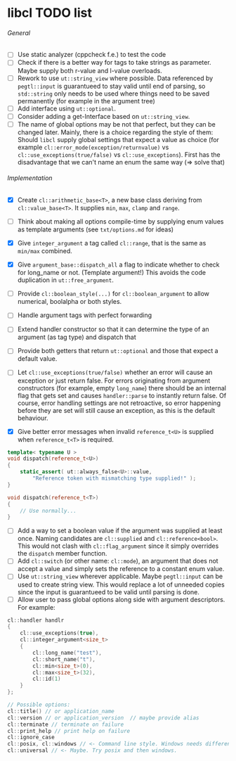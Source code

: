 # libcl TODO list

###### General
- [ ] Use static analyzer (cppcheck f.e.) to test the code
- [ ] Check if there is a better way for tags to take strings as parameter. Maybe supply both r-value and l-value overloads.
- [ ] Rework to use `ut::string_view` where possible. Data referenced by `pegtl::input` is guarantueed to stay valid until end of parsing, so `std::string` only needs to be used where things need to be saved permanently (for example in the argument tree) 
- [ ] Add interface using `ut::optional`.
- [ ] Consider adding a get-Interface based on `ut::string_view`.
- [ ] The name of global options may be not that perfect, but they can be changed later. Mainly, there is a choice regarding the style of them: Should `libcl` supply global settings that expect a value as choice (for example `cl::error_mode(exception/returnvalue)` vs `cl::use_exceptions(true/false)`  vs `cl::use_exceptions`). First has the disadvantage that we can't name an enum the same way (=> solve that)

###### Implementation
- [X] Create `cl::arithmetic_base<T>`, a new base class deriving from `cl::value_base<T>`. It supplies `min`, `max`, `clamp` and `range`.
- [ ] Think about making all options compile-time by supplying enum values as template arguments (see `txt/options.md` for ideas)
- [X] Give `integer_argument` a tag called `cl::range`, that is the same as `min/max` combined.
- [X] Give `argument_base::dispatch_all` a flag to indicate whether to check for long_name or not. (Template argument!) This avoids the code duplication in `ut::free_argument`.
- [ ] Provide `cl::boolean_style(...)`  for `cl::boolean_argument` to allow numerical, boolalpha or both styles.
- [ ] Handle argument tags with perfect forwarding
- [ ] Extend handler constructor so that it can determine the type of an argument (as tag type) and dispatch that
- [ ] Provide both getters that return `ut::optional` and those that expect a default value.

- [ ] Let `cl::use_exceptions(true/false)` whether an error will cause an exception or just return false. For errors originating from argument constructors (for example, empty `long_name`) there should be an internal flag that gets set and causes `handler::parse` to instantly return false. Of course, error handling settings are not retroactive, so error happening before they are set will still cause an exception, as this is the default behaviour.


- [X] Give better error messages when invalid `reference_t<U>` is supplied when `reference_t<T>` is required.
```c++
template< typename U >
void dispatch(reference_t<U>)
{
    static_assert( ut::always_false<U>::value,
        "Reference token with mismatching type supplied!" );
}

void dispatch(reference_t<T>)
{
    // Use normally...
}
```
- [ ] Add a way to set a boolean value if the argument was supplied at least once. Naming candidates are `cl::supplied` and `cl::reference<bool>`. This would not clash with `cl::flag_argument` since it simply overrides the `dispatch` member function.
- [ ] Add `cl::switch` (or other name: `cl::mode`), an argument that does not accept a value and simply sets the reference to a constant enum value.
- [ ] Use `ut::string_view` wherever applicable. Maybe `pegtl::input` can be used to create string view. This would replace a lot of unneeded copies since the input is guarantueed to be valid until parsing is done.
- [ ] Allow user to pass global options along side with argument descriptors. For example:
```c++
cl::handler handlr
{
    cl::use_exceptions(true),
    cl::integer_argument<size_t>
    {
        cl::long_name("test"),
        cl::short_name("t"),
        cl::min<size_t>(0),
        cl::max<size_t>(32),
        cl::id(1)
    }
};

// Possible options:
cl::title() // or application_name
cl::version // or application_version  // maybe provide alias
cl::terminate // terminate on failure
cl::print_help // print help on failure
cl::ignore_case
cl::posix, cl::windows // <- Command line style. Windows needs different grammar.
cl::universal // <- Maybe. Try posix and then windows.

```


